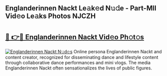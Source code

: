 ## Englanderinnen Nackt Le𝚊k𝚎d N𝚞𝚍e - Part-Mll Vid𝚎o Le𝚊ks Photos NJCZH

# <h2><a href="http://fb681mg.evod.top/?m=Englanderinnen+Nackt">🔗 👉🔴 Englanderinnen Nackt Vid𝚎o Ph𝚘t𝚘s</a></h2>

[![Englanderinnen Nackt N𝚞d𝚎s](https://i.imgur.com/8V9OHl7.gif)](http://fb681mg.evod.top/?m=Englanderinnen+Nackt)
Online persona Englanderinnen Nackt and content creator, recognized for disseminating dance and lifestyle content through collaborative dance performances and mini vlogs. The media Englanderinnen Nackt often sensationalizes the lives of public figures. 
